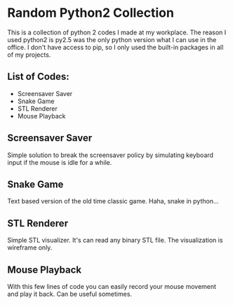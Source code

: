 # Random Python2 Collection
This is a collection of python 2 codes I made at my workplace. The reason I used python2 is py2.5 was the only python version what I can use in the office. I don't have access to pip, so I only used the built-in packages in all of my projects. 

## List of Codes:
* Screensaver Saver
* Snake Game
* STL Renderer
* Mouse Playback

## Screensaver Saver
Simple solution to break the screensaver policy by simulating keyboard input if the mouse is idle for a while.

## Snake Game
Text based version of the old time classic game. Haha, snake in python...

## STL Renderer
Simple STL visualizer. It's can read any binary STL file. The visualization is wireframe only.

## Mouse Playback
With this few lines of code you can easily record your mouse movement and play it back. Can be useful sometimes.
